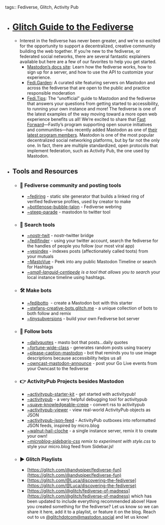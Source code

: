 tags:: Fediverse, Glitch, Activity Pub

- # [Glitch Guide to the Fediverse](https://blog.glitch.com/post/glitch-communitys-guide-to-building-the-fediverse/)
	- Interest in the fediverse has never been greater, and we’re so excited 
	  for the opportunity to support a decentralized, creative community 
	  building the web together. If you’re new to the fediverse, or federated 
	  social networks, there are several fantastic explainers available but 
	  here are a few of our favorites to help you get started.
		- [Mastodon’s docs site](https://docs.joinmastodon.org/): Learn how the fediverse works, how to sign up for a server, and how to use the API to customize your experience.
		- [Fedi.Garden](https://fedi.garden/): A curated site 
		  featuring servers on Mastodon and across the fediverse that are open to 
		  the public and practice responsible moderation
		- [Fedi.Tips](https://fedi.tips/): The “unofficial” guide 
		  to Mastodon and the fediverse that answers your questions from getting 
		  started to accessibility, to running your own instance and more!
		  The fediverse is one of the latest examples of the way moving toward a 
		  more open web experience benefits us all! We’re excited to share that [Fast Forward](https://www.fastly.com/blog/fast-forward-lets-build-the-good-internet-together)—Fastly’s program supporting open source initiatives and communities—has recently added Mastodon as one of [their latest program members](https://thenewstack.io/anil-dash-on-mastodon-joining-fastlys-open-source-program/).
		  Mastodon is one of the most popular decentralized social networking 
		  platforms, but by far not the only one. In fact, there are multiple 
		  standardized, open protocols that implement federation, such as Activity
		  Pub, the one used by Mastodon.
- ## Tools and Resources
	- ### **🎏 Fediverse community and posting tools**
		- [~fediring](https://glitch.com/~fediring) - static site generator that builds a linked ring of verified fediverse profiles, used by creator to make
		- [~bottlenose-bubble-talon](https://glitch.com/~bottlenose-bubble-talon) - Fediverse webring
		- [~steep-parade](https://glitch.com/~steep-parade) - mastodon to twitter tool
	- ### **🔎 Search tools**
		- [~nostr-twit](https://glitch.com/~nostr-twit) - nostr-twitter bridge
		- [~fedifinder](https://glitch.com/~fedifinder) - using your twitter account, search the fediverse for the handles of people you follow (our most viral app)
		- [~yesindex](https://glitch.com/~yesindex) - indexes posts (affectionately called toots) from your mutuals
		- [~MastoVue](https://glitch.com/~small-languid-centipede) - Peek into any public Mastodon Timeline or search for Hashtags
		- *[~small-languid-centipede](https://glitch.com/~small-languid-centipede) is a tool that allows you to searc*h your local instance timeline using hashtags.
	- ### **🛠 Make bots**
		- [~fedibotto](https://glitch.com/edit/#!/fedibotto)  - create a Mastodon bot with this starter
		- [~stefans-creative-bots.glitch.me](https://stefans-creative-bots.glitch.me/) - a unique collection of bots to both follow and remix
		- [~tinysubversions](https://glitch.com/~tinysubversions) - build your own Fediverse bot server
	- ### **🤖 Follow bots**
		- [~dailyquotes](https://glitch.com/~dailyquotes) - masto bot that posts…daily quotes
		- [~fortune-wide-class](https://glitch.com/~fortune-wide-class) - generates random posts using tracery
		- [~please-caption-mastodon](https://glitch.com/~please-caption-mastodon) - bot that reminds you to use image descriptions because accessibility helps us all
		- [~owncast-mastodon-announce](https://glitch.com/~owncast-mastodon-announce) - post your Go Live events from your Owncast to the fediverse
	- ### **👉 ActivityPub Projects besides Mastodon**
		- [~activitypub-starter-kit](https://glitch.com/edit/#!/activitypub-starter-kit) - get started with activitypub!
		- [~activitypub](https://glitch.com/~activitypub) - a very helpful debugging tool for activitypub
		- [~suave-knowledgeable-crepe](https://glitch.com/~suave-knowledgeable-crepe) - convert rss to activitypub
		- [~activitypub-viewer](https://glitch.com/~activitypub-viewer) - view real-world ActivityPub objects as JSON
		- [~activitypub-json-feed](https://glitch.com/~activitypub-json-feed) - ActivityPub outboxes into reformatted JSON feeds, inspired by micro.blog
		- [~walnut-hail-cloche](https://glitch.com/~walnut-hail-cloche) - a single instance server, remix it to create your own!
		- *[~microblog-sidebarjs-css](https://glitch.com/~microblog-sidebarjs-css) remix to experiment with style.css* to style your micro.blog feed from Sidebar.js!
	- ### **▶️ Glitch Playlists**
		- [https://glitch.com/@andypiper/fediverse-fun](https://glitch.com/@andypiper/fediverse-fun)
		- [https://glitch.com/@Luca/discovering-the-fediverse](https://glitch.com/@Luca/discovering-the-fediverse)
		- [https://glitch.com/@glitch/fediverse-of-madness](https://glitch.com/@glitch/fediverse-of-madness) which has been updated to include everything recommended above!
		  Have you created something for the fediverse? Let us know so we can 
		  share it here, add it to a playlist, or feature it on the blog. Reach 
		  out to us [@glitchdotcom@mastodon.social](https://mastodon.social/@glitchdotcom) and let us know!